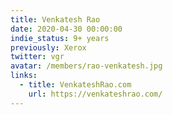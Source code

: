 ```yaml
---
title: Venkatesh Rao
date: 2020-04-30 00:00:00
indie_status: 9+ years
previously: Xerox
twitter: vgr
avatar: /members/rao-venkatesh.jpg
links:
  - title: VenkateshRao.com
    url: https://venkateshrao.com/
---
```

